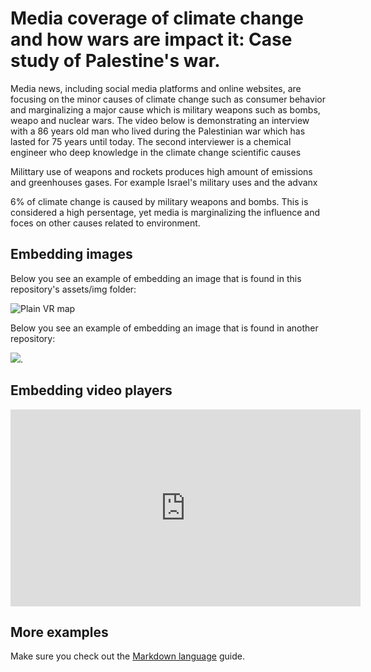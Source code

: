 
# Media coverage of climate change and how wars are impact it: Case study of Palestine's war.

Media news, including social media platforms and online websites, are focusing on the minor causes of climate change such as consumer behavior and marginalizing a major cause which is military weapons such as bombs, weapo and nuclear wars.
The video below is demonstrating an interview with a 86 years old man who lived during the Palestinian war which has lasted for 75 years until today.
The second interviewer is a chemical engineer who deep knowledge in the climate change scientific causes

Milittary use of weapons and rockets produces high amount of emissions and greenhouses gases. For example Israel's military uses and the advanx

6% of climate change is caused by military weapons and bombs. This is considered a high persentage, yet media is marginalizing the influence and foces on other causes related to environment. 



## Embedding images
Below you see an example of embedding an image that is found in this repository's assets/img folder: 

![Plain VR map](assets/img/vr-map-plain.svg)

Below you see an example of embedding an image that is found in another repository:

![](https://khofstadter.com/assets/img/2005-04-01-khofstadter-painting-chien.jpg). 

## Embedding video players

<iframe width="560" height="315" src="https://www.youtube.com/embed/lfPJ7Tz4JGs" title="YouTube video player" frameborder="0" allow="accelerometer; autoplay; clipboard-write; encrypted-media; gyroscope; picture-in-picture" allowfullscreen></iframe>


## More examples

Make sure you check out the [Markdown language](https://guides.github.com/features/mastering-markdown/) guide. 



